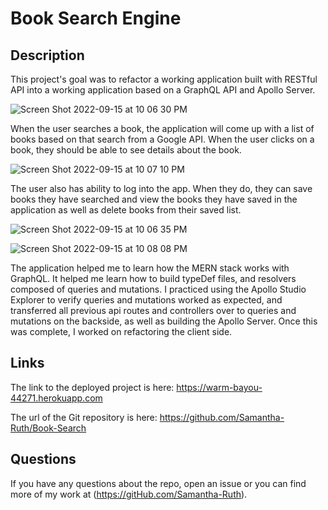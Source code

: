 # Book Search Engine


## Description

This project's goal was to refactor a working application built with RESTful API into a working application based on a GraphQL API and Apollo Server.   

![Screen Shot 2022-09-15 at 10 06 30 PM](https://user-images.githubusercontent.com/64170123/190554766-ed7c61c7-4a0a-4475-9c77-740c81a9de92.png)

When the user searches a book, the application will come up with a list of books based on that search from a Google API. When the user clicks on a book,  they should be able to see details about the book. 

![Screen Shot 2022-09-15 at 10 07 10 PM](https://user-images.githubusercontent.com/64170123/190554795-b9ec854d-e7f5-4884-818c-c832cab23042.png)

The user also has ability to log into the app.  When they do, they can save books they have searched and view the books they have saved in the application as well as delete books from their saved list. 

![Screen Shot 2022-09-15 at 10 06 35 PM](https://user-images.githubusercontent.com/64170123/190554790-5cadcd1f-9900-4dc8-9ada-6cb0f4597c8c.png)

![Screen Shot 2022-09-15 at 10 08 08 PM](https://user-images.githubusercontent.com/64170123/190555051-81222453-3334-46b7-a892-c0a8528b9fa7.png)


The application helped me to learn how the MERN stack works with GraphQL.  It helped me learn how to build typeDef files, and resolvers composed of queries and mutations.  I practiced using the Apollo Studio Explorer to verify queries and mutations worked as expected, and transferred all previous api routes and controllers over to queries and mutations on the backside, as well as building the Apollo Server.  Once this was complete, I worked on refactoring the client side. 

## Links
The link to the deployed project is here: https://warm-bayou-44271.herokuapp.com

The url of the Git repository is here: https://github.com/Samantha-Ruth/Book-Search

## Questions

If you have any questions about the repo, open an issue or you can find more of my work at (https://gitHub.com/Samantha-Ruth).

